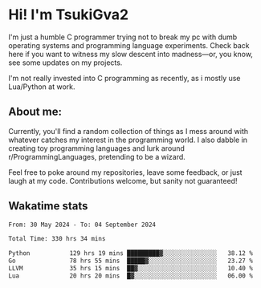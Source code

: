 # Hi! I'm TsukiGva2

I'm just a humble C programmer trying not to break my pc with dumb operating systems and programming language experiments. Check back here if you want to witness my slow descent into madness—or, you know, see some updates on my projects.

I'm not really invested into C programming as recently, as i mostly use Lua/Python at work.

## About me:

Currently, you'll find a random collection of things as I mess around with whatever catches my interest in the programming world. I also dabble in creating toy programming languages and lurk around r/ProgrammingLanguages, pretending to be a wizard.

Feel free to poke around my repositories, leave some feedback, or just laugh at my code. Contributions welcome, but sanity not guaranteed!

## Wakatime stats
<!--START_SECTION:waka-->

```txt
From: 30 May 2024 - To: 04 September 2024

Total Time: 330 hrs 34 mins

Python           129 hrs 19 mins █████████▓░░░░░░░░░░░░░░░   38.12 %
Go               78 hrs 55 mins  █████▓░░░░░░░░░░░░░░░░░░░   23.27 %
LLVM             35 hrs 15 mins  ██▓░░░░░░░░░░░░░░░░░░░░░░   10.40 %
Lua              20 hrs 20 mins  █▓░░░░░░░░░░░░░░░░░░░░░░░   06.00 %
```

<!--END_SECTION:waka-->
